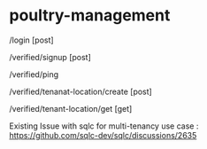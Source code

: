 # poultry-management


/login [post]

/verified/signup [post]

/verified/ping

/verified/tenanat-location/create [post]

/verified/tenant-location/get [get]

Existing Issue with sqlc for multi-tenancy use case : https://github.com/sqlc-dev/sqlc/discussions/2635 
